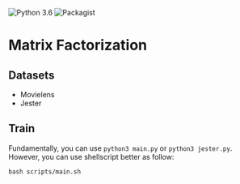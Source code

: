 ![Python 3.6](https://img.shields.io/badge/python-3.6-green.svg)
![Packagist](https://img.shields.io/badge/Pytorch-1.7.1-red.svg)
# Matrix Factorization
## Datasets
- Movielens
- Jester
## Train
Fundamentally, you can use `python3 main.py` or `python3 jester.py`.
However, you can use shellscript better as follow:
~~~
bash scripts/main.sh
~~~
